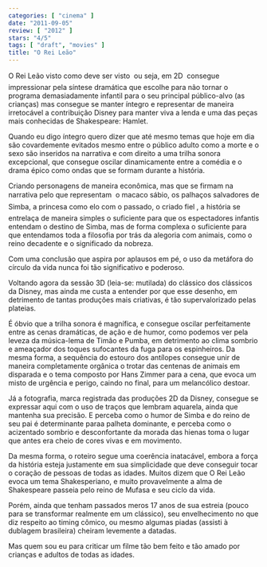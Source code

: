 ```yaml
---
categories: [ "cinema" ]
date: "2011-09-05"
review: [ "2012" ]
stars: "4/5"
tags: [ "draft", "movies" ]
title: "O Rei Leão"
---
```

O Rei Leão visto como deve ser visto  ou seja, em 2D  consegue
impressionar pela síntese dramática que escolhe para não tornar o
programa demasiadamente infantil para o seu principal público-alvo
(as crianças) mas consegue se manter íntegro e representar de maneira
irretocável a contribuição Disney para manter viva a lenda e uma das
peças mais conhecidas de Shakespeare: Hamlet.

Quando eu digo íntegro quero dizer que até mesmo temas que hoje em dia
são covardemente evitados mesmo entre o público adulto como a morte
e o sexo são inseridos na narrativa e com direito a uma trilha sonora
excepcional, que consegue oscilar dinamicamente entre a comédia e o
drama épico como ondas que se formam durante a história.

Criando personagens de maneira econômica, mas que se firmam na narrativa
pelo que representam  o macaco sábio, os palhaços salvadores de
Simba, a princesa como elo com o passado, o criado fiel , a história
se entrelaça de maneira simples o suficiente para que os espectadores
infantis entendam o destino de Simba, mas de forma complexa o suficiente
para que entendamos toda a filosofia por trás da alegoria com animais,
como o reino decadente e o significado da nobreza.

Com uma conclusão que aspira por aplausos em pé, o uso da metáfora
do círculo da vida nunca foi tão significativo e poderoso.

Voltando agora da sessão 3D (leia-se: mutilada) do clássico dos
clássicos da Disney, mas ainda me custa a entender por que esse
desenho, em detrimento de tantas produções mais criativas, é tão
supervalorizado pelas plateias.

É óbvio que a trilha sonora é magnífica, e consegue oscilar
perfeitamente entre as cenas dramáticas, de ação e de humor, como
podemos ver pela leveza da música-lema de Timão e Pumba, em detrimento
ao clima sombrio e ameaçador dos toques sufocantes da fuga para os
espinheiros. Da mesma forma, a sequência do estouro dos antílopes
consegue unir de maneira completamente orgânica o trotar das centenas
de animais em disparada e o tema composto por Hans Zimmer para a cena,
que evoca um misto de urgência e perigo, caindo no final, para um
melancólico destoar.

Já a fotografia, marca registrada das produções 2D da Disney,
consegue se expressar aqui com o uso de traços que lembram aquarela,
ainda que mantenha sua precisão. E perceba como o humor de Simba e do
reino de seu pai é determinante paraa palheta dominante, e perceba como
o acizentado sombrio e desconfortante da morada das hienas toma o lugar
que antes era cheio de cores vivas e em movimento.

Da mesma forma, o roteiro segue uma coerência inatacável, embora
a força da história esteja justamente em sua simplicidade que deve
conseguir tocar o coração de pessoas de todas as idades. Muitos dizem
que O Rei Leão evoca um tema Shakesperiano, e muito provavelmente a
alma de Shakespeare passeia pelo reino de Mufasa e seu ciclo da vida.

Porém, ainda que tenham passados meros 17 anos de sua estreia (pouco
para se transformar realmente em um clássico), seu envelhecimento no
que diz respeito ao timing cômico, ou mesmo algumas piadas (assisti à
dublagem brasileira) cheiram levemente a datadas.

Mas quem sou eu para criticar um filme tão bem feito e tão amado por
crianças e adultos de todas as idades.
